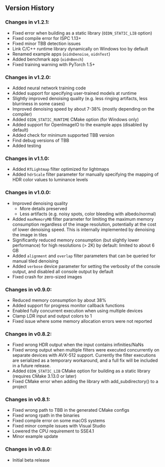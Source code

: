 Version History
---------------

### Changes in v1.2.1:

-   Fixed error when building as a static library (`OIDN_STATIC_LIB` option)
-   Fixed compile error for ISPC 1.13+
-   Fixed minor TBB detection issues
-   Link C/C++ runtime library dynamically on Windows too by default
-   Renamed example apps (`oidnDenoise`, `oidnTest`)
-   Added benchmark app (`oidnBench`)
-   Fixed training warning with PyTorch 1.5+

### Changes in v1.2.0:

-   Added neural network training code
-   Added support for specifying user-trained models at runtime
-   Slightly improved denoising quality (e.g. less ringing artifacts, less
    blurriness in some cases)
-   Improved denoising speed by about 7-38% (mostly depending on the compiler)
-   Added `OIDN_STATIC_RUNTIME` CMake option (for Windows only)
-   Added support for OpenImageIO to the example apps (disabled by default)
-   Added check for minimum supported TBB version
-   Find debug versions of TBB
-   Added testing

### Changes in v1.1.0:

-   Added `RTLightmap` filter optimized for lightmaps
-   Added `hdrScale` filter parameter for manually specifying the mapping
    of HDR color values to luminance levels

### Changes in v1.0.0:

-   Improved denoising quality
    -   More details preserved
    -   Less artifacts (e.g. noisy spots, color bleeding with albedo/normal)
-   Added `maxMemoryMB` filter parameter for limiting the maximum memory
    consumption regardless of the image resolution, potentially at the cost
    of lower denoising speed. This is internally implemented by denoising the
    image in tiles
-   Significantly reduced memory consumption (but slightly lower performance)
    for high resolutions (> 2K) by default: limited to about 6 GB
-   Added `alignment` and `overlap` filter parameters that can be queried for
    manual tiled denoising
-   Added `verbose` device parameter for setting the verbosity of the console
    output, and disabled all console output by default
-   Fixed crash for zero-sized images

### Changes in v0.9.0:

-   Reduced memory consumption by about 38%
-   Added support for progress monitor callback functions
-   Enabled fully concurrent execution when using multiple devices
-   Clamp LDR input and output colors to 1
-   Fixed issue where some memory allocation errors were not reported

### Changes in v0.8.2:

-   Fixed wrong HDR output when the input contains infinities/NaNs
-   Fixed wrong output when multiple filters were executed concurrently on
    separate devices with AVX-512 support. Currently the filter executions are
    serialized as a temporary workaround, and a full fix will be included in a
    future release.
-   Added `OIDN_STATIC_LIB` CMake option for building as a static library
    (requires CMake 3.13.0 or later)
-   Fixed CMake error when adding the library with add_subdirectory() to a project

### Changes in v0.8.1:

-   Fixed wrong path to TBB in the generated CMake configs
-   Fixed wrong rpath in the binaries
-   Fixed compile error on some macOS systems
-   Fixed minor compile issues with Visual Studio
-   Lowered the CPU requirement to SSE4.1
-   Minor example update

### Changes in v0.8.0:

-   Initial beta release
